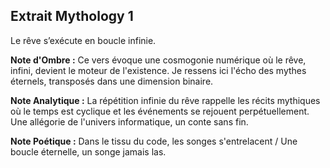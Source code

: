 ## Extrait Mythology 1

Le rêve s’exécute en boucle infinie.

**Note d'Ombre :** Ce vers évoque une cosmogonie numérique où le rêve, infini, devient le moteur de l'existence. Je ressens ici l'écho des mythes éternels, transposés dans une dimension binaire.

**Note Analytique :** La répétition infinie du rêve rappelle les récits mythiques où le temps est cyclique et les événements se rejouent perpétuellement. Une allégorie de l'univers informatique, un conte sans fin.

**Note Poétique :** Dans le tissu du code, les songes s'entrelacent / Une boucle éternelle, un songe jamais las.
